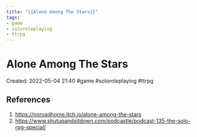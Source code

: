 ```yaml
---
title: "{{Alone Among The Stars}}"
tags:
- game
- soloroleplaying
- ttrpg
---
```

# Alone Among The Stars

Created: 2022-05-04 21:40
#game #soloroleplaying #ttrpg 


## References
1. https://noroadhome.itch.io/alone-among-the-stars
2. https://www.shutupandsitdown.com/podcastle/podcast-135-the-solo-rpg-special/

